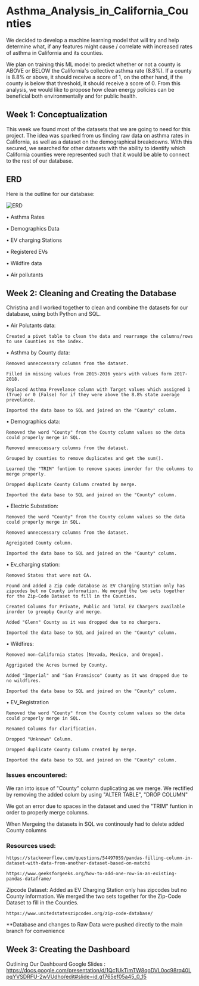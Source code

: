 # Asthma_Analysis_in_California_Counties

We decided to develop a machine learning model that will try and help determine what, if any features might cause / correlate with increased rates of asthma in California and its counties.

We plan on training this ML model to predict whether or not a county is ABOVE or BELOW the California's collective asthma rate (8.8%). If a county is 8.8% or above, it should receive a score of 1, on the other hand, if the county is below that threshold, it should receive a score of 0. From this analysis, we would like to propose how clean energy policies can be beneficial both environmentally and for public health.

## Week 1: Conceptualization

This week we found most of the datasets that we are going to need for this project. The idea was sparked from us finding raw data on asthma rates in California, as well as a dataset on the demographical breakdowns. With this secured, we searched for other datasets with the ability to identify which California counties were represented such that it would be able to connect to the rest of our database.

## ERD

Here is the outline for our database:

![ERD](https://user-images.githubusercontent.com/106599446/197090181-b0a1c58a-e84a-48ce-9a50-2419f31dd483.png)

• Asthma Rates

• Demographics Data

• EV charging Stations

• Registered EVs

• Wildfire data

• Air pollutants

## Week 2: Cleaning and Creating the Database

Christina and I worked together to clean and combine the datasets for our database, using both Python and SQL.

• Air Polutants data:

    Created a pivot table to clean the data and rearrange the columns/rows to use Counties as the index.

• Asthma by County data:

    Removed unneccessary columns from the dataset.

    Filled in missing values from 2015-2016 years with values form 2017- 2018.

    Replaced Asthma Prevelance column with Target values which assigned 1 (True) or 0 (False) for if they were above the 8.8% state average prevelance.

    Imported the data base to SQL and joined on the "County" column.

• Demographics data:

    Removed the word "County" from the County column values so the data could properly merge in SQL.

    Removed unneccessary columns from the dataset.

    Grouped by counties to remove duplicates and get the sum().

    Learned the "TRIM" funtion to remove spaces inorder for the columns to merge properly.

    Dropped duplicate County Column created by merge.

    Imported the data base to SQL and joined on the "County" column.

• Electric Substation:

    Removed the word "County" from the County column values so the data could properly merge in SQL.

    Removed unneccessary columns from the dataset.

    Agreigated County column.

    Imported the data base to SQL and joined on the "County" column.

• Ev_charging station:

    Removed States that were not CA.

    Found and added a Zip code database as EV Charging Station only has zipcodes but no County information. We merged the two sets together for the Zip-Code Dataset to fill in the Counties.

    Created Columns for Private, Public and Total EV Chargers available inorder to groupby County and merge.

    Added "Glenn" County as it was dropped due to no chargers.

    Imported the data base to SQL and joined on the "County" column.

• Wildfires:

    Removed non-California states [Nevada, Mexico, and Oregon].

    Aggrigated the Acres burned by County.

    Added "Imperial" and "San Fransisco" County as it was dropped due to no wildfires.

    Imported the data base to SQL and joined on the "County" column.

• EV_Registration

    Removed the word "County" from the County column values so the data could properly merge in SQL.

    Renamed Columns for clarification.

    Dropped "Unknown" Column.

    Dropped duplicate County Column created by merge.

    Imported the data base to SQL and joined on the "County" column.

### Issues encountered:

We ran into issue of "County" column duplicating as we merge. We rectified by removing the added colum by using "ALTER TABLE", "DROP COLUMN"

We got an error due to spaces in the dataset and used the "TRIM" funtion in order to properly merge columns.

When Mergeing the datasets in SQL we continously had to delete added County columns

### Resources used:

    https://stackoverflow.com/questions/54497059/pandas-filling-column-in-dataset-with-data-from-another-dataset-based-on-matchi

    https://www.geeksforgeeks.org/how-to-add-one-row-in-an-existing-pandas-dataframe/

Zipcode Dataset: Added as EV Charging Station only has zipcodes but no County information. We merged the two sets together for the Zip-Code Dataset to fill in the Counties.

    https://www.unitedstateszipcodes.org/zip-code-database/

**Database and changes to Raw Data were pushed directly to the main branch for convenience

## Week 3: Creating the Dashboard

Outlining Our Dashboard
Google Slides : https://docs.google.com/presentation/d/1Qc1UkTimTW8qoDVL0oc98rq40LpqYVSDRFU-2wVUdho/edit#slide=id.g1765ef05a45_0_15
